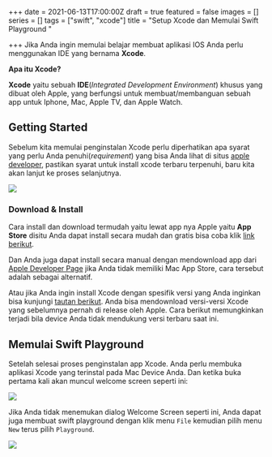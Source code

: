 +++
date = 2021-06-13T17:00:00Z
draft = true
featured = false
images = []
series = []
tags = ["swift", "xcode"]
title = "Setup Xcode dan Memulai Swift Playground "

+++
Jika Anda ingin memulai belajar membuat aplikasi IOS Anda perlu menggunakan IDE yang bernama **Xcode**.

**Apa itu Xcode?**

**Xcode** yaitu sebuah **IDE**(_Integrated Development Environment_) khusus yang dibuat oleh Apple, yang berfungsi untuk membuat/membanguan sebuah app untuk Iphone, Mac, Apple TV, dan Apple Watch.

## Getting Started

Sebelum kita memulai penginstalan Xcode perlu diperhatikan apa syarat yang perlu Anda penuhi(_requirement_) yang bisa Anda lihat di situs [apple developer](https://developer.apple.com/support/xcode/ "XCode Requirement"), pastikan syarat untuk install xcode terbaru terpenuhi, baru kita akan lanjut ke proses selanjutnya.

![](https://i.ibb.co/vvqyQz9/Screen-Shot-2021-06-13-at-22-12-39.png)

### Download & Install

Cara install dan download termudah yaitu lewat app nya Apple yaitu **App Store** disitu Anda dapat install secara mudah dan gratis bisa coba klik [link berikut](https://apps.apple.com/ca/app/xcode/id497799835?mt=12 "Link Xcode Download").

Dan Anda juga dapat install secara manual dengan mendownload app dari [Apple Developer Page](http://developer.apple.com/xcode/ "Link Download XCode Manually") jika Anda tidak memiliki Mac App Store, cara tersebut adalah sebagai alternatif.

Atau jika Anda ingin install Xcode dengan spesifik versi yang Anda inginkan bisa kunjungi [tautan berikut](https://developer.apple.com/download/more/). Anda bisa mendownload versi-versi Xcode yang sebelumnya pernah di release oleh Apple. Cara berikut memungkinkan terjadi bila device Anda tidak mendukung versi terbaru saat ini.

## Memulai Swift Playground

Setelah selesai proses penginstalan app Xcode. Anda perlu membuka aplikasi Xcode yang terinstal pada Mac Device Anda. Dan ketika buka pertama kali akan muncul welcome screen seperti ini:

![](https://i.ibb.co/hZrM2CD/10-Xcode-Welcome-Screen.png)

Jika Anda tidak menemukan dialog Welcome Screen seperti ini, Anda dapat juga membuat swift playground dengan klik menu `File` kemudian pilih menu `New` terus pilih `Playground`.

![](https://i.ibb.co/CJfQw9m/11-File-Menu.png)